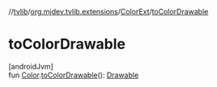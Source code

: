 //[tvlib](../../../index.md)/[org.mjdev.tvlib.extensions](../index.md)/[ColorExt](index.md)/[toColorDrawable](to-color-drawable.md)

# toColorDrawable

[androidJvm]\
fun [Color](https://developer.android.com/reference/kotlin/androidx/compose/ui/graphics/Color.html).[toColorDrawable](to-color-drawable.md)(): [Drawable](https://developer.android.com/reference/kotlin/android/graphics/drawable/Drawable.html)
